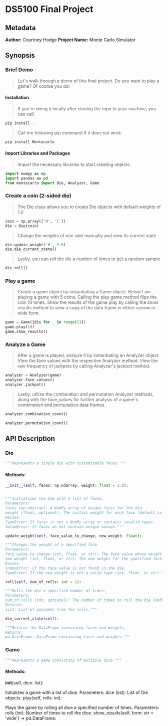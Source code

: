 # DS5100 Final Project

## Metadata
**Author:** Courtney Hodge
**Project Name:** Monte Carlo Simulator

## Synopsis

### Brief Demo
> Let's walk through a demo of this final project. Do you want to play a game? Of course you do!

#### Installation
> If you're doing it locally after cloning the repo to your machine, you can call.
```python
pip install .
```
> Call the following pip command if it does not work.
```python
pip install Montecarlo
```

#### Import Libraries and Packages
> Import the necessary libraries to start creating objects.
```python
import numpy as np
import pandas as pd
from montecarlo import Die, Analyzer, Game
```

### Create a coin (2-sided die)
> The Die class allows you to create Die objects with default weights of 1.0

```python
coin = np.array(['H', 'T'])
die = Die(coin)
```
> Change the weights of one side manually and view its current state

```python
die.update_weight('H', 5.0)
die.die_current_state()
```

> Lastly, you can roll the die a number of times to get a random sample

```python
die.roll()
```

### Play a game

> Create a game object by instantiating a Game object. Below I am playing a game with 5 coins. Calling the play game method flips the coin 10 times. Show the results of the game play by calling the show results method to view a copy of the data frame in either narrow or wide form.

```python
game = Game([die for _ in range(5)])
game.play(10)
game.show_results()
```

### Analyze a Game

> After a game is played, analyze it by instantiating an Analyzer object. View the face values with the respective Analyzer method. View the raw frequency of jackpots by calling Analyzer's jackpot method.

```python
analyzer = Analyzer(game)
analyzer.face_values()
analyzer.jackpot()
```

>Lastly, utilize the combination and permutation Analyzer methods, along with the face_values for further analysis of a game's combination and permutation data frames.

```python
analyzer.combination_count()
```

```python
analyzer.permutation_count()
```
## API Description

### Die

```python
"""Represents a single die with customizable faces."""
```

#### Methods:

```python
__init__(self, faces: np.ndarray, weight: float = 1.0):


"""Initializes the die with a list of faces.
Parameters:
faces (np.ndarray): A NumPy array of unique faces for the die.
weight (float, optional): The initial weight for each face (default is 1.0).
Raises:
TypeError: If faces is not a NumPy array or contains invalid types.
ValueError: If faces do not contain unique values."""
```

```python
update_weight(self, face_value_to_change, new_weight: float):

"""Changes the weight of a specified face.
Parameters:
face_value_to_change (int, float, or str): The face value whose weight is to be changed.
new_weight (int, float, or str): The new weight for the specified face.
Raises:
IndexError: If the face value is not found in the die.
TypeError: If the new weight is not a valid type (int, float, or str)."""
```

```python
roll(self, num_of_rolls: int = 1):

"""Rolls the die a specified number of times.
Parameters:
num_of_rolls (int, optional): The number of times to roll the die (default is 1).
Returns:
list: List of outcomes from the rolls."""
```
```python
die_current_state(self):

"""Returns the DataFrame containing faces and weights.
Returns:
pd.DataFrame: DataFrame containing faces and weights."""
```

### Game
```python
"""Represents a game consisting of multiple dice."""
```
#### Methods:

__init__(self, dice: list):

Initializes a game with a list of dice.
Parameters:
dice (list): List of Die objects.
play(self, rolls: int):

Plays the game by rolling all dice a specified number of times.
Parameters:
rolls (int): Number of times to roll the dice.
show_results(self, form: str = 'wide') -> pd.DataFrame: